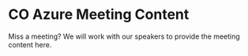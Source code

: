 # CO Azure Meeting Content

Miss a meeting? We will work with our speakers to provide the meeting content here.
